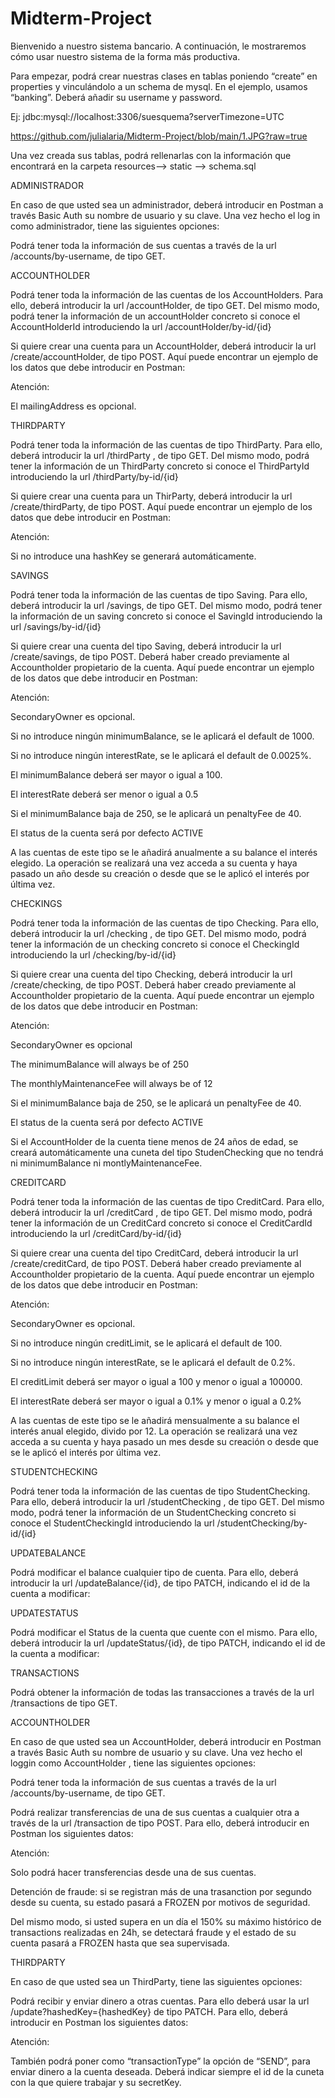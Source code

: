 # Midterm-Project

Bienvenido a nuestro sistema bancario. A continuación, le mostraremos cómo usar nuestro sistema de la forma más productiva. 

Para empezar, podrá crear nuestras clases en tablas poniendo “create” en properties y vinculándolo a un schema de mysql. En el ejemplo, usamos “banking”. Deberá añadir su username y password. 

Ej: jdbc:mysql://localhost:3306/suesquema?serverTimezone=UTC 

 https://github.com/julialaria/Midterm-Project/blob/main/1.JPG?raw=true

Una vez creada sus tablas, podrá rellenarlas con la información que encontrará en la carpeta resources--> static --> schema.sql 

 

 

ADMINISTRADOR 

 

En caso de que usted sea un administrador, deberá introducir en Postman a través Basic Auth su nombre de usuario y su clave. Una vez hecho el log in como administrador, tiene las siguientes opciones: 

 

Podrá tener toda la información de sus cuentas a través de la url  /accounts/by-username, de tipo GET. 

 

ACCOUNTHOLDER 

 

Podrá tener toda la información de las cuentas de los AccountHolders. Para ello, deberá introducir la url  /accountHolder, de tipo GET. Del mismo modo, podrá tener la información de un accountHolder concreto si conoce el AccountHolderId introduciendo la url /accountHolder/by-id/{id} 

Si quiere crear una cuenta para un AccountHolder, deberá introducir la url /create/accountHolder, de tipo POST. Aquí puede encontrar un ejemplo de los datos que debe introducir en Postman: 

Atención: 

El mailingAddress es opcional. 

 

 

THIRDPARTY 

 

Podrá tener toda la información de las cuentas de tipo ThirdParty. Para ello, deberá introducir la url  /thirdParty , de tipo GET. Del mismo modo, podrá tener la información de un ThirdParty concreto si conoce el ThirdPartyId introduciendo la url /thirdParty/by-id/{id} 

Si quiere crear una cuenta para un ThirParty, deberá introducir la url /create/thirdParty, de tipo POST. Aquí puede encontrar un ejemplo de los datos que debe introducir en Postman: 

Atención: 

Si no introduce una hashKey se generará automáticamente. 

 

 SAVINGS 

Podrá tener toda la información de las cuentas de tipo Saving. Para ello, deberá introducir la url  /savings, de tipo GET. Del mismo modo, podrá tener la información de un saving concreto si conoce el SavingId introduciendo la url /savings/by-id/{id} 

 

Si quiere crear una cuenta del tipo Saving, deberá introducir la url /create/savings, de tipo POST.  Deberá haber creado previamente al Accountholder propietario de la cuenta. Aquí puede encontrar un ejemplo de los datos que debe introducir en Postman: 

 

Atención:  

SecondaryOwner es opcional.  

Si no introduce ningún minimumBalance, se le aplicará el default de 1000.  

Si no introduce ningún interestRate, se le aplicará el default de 0.0025%.   

El minimumBalance deberá ser mayor o igual a 100. 

El interestRate deberá ser menor o igual a 0.5 

Si el minimumBalance baja de 250, se le aplicará un penaltyFee de 40. 

El status de la cuenta será por defecto ACTIVE 

A las cuentas de este tipo se le añadirá anualmente a su balance el interés elegido. La operación se realizará una vez acceda a su cuenta y haya pasado un año desde su creación o desde que se le aplicó el interés por última vez.  

 

 

CHECKINGS 

 

Podrá tener toda la información de las cuentas de tipo Checking. Para ello, deberá introducir la url  /checking , de tipo GET. Del mismo modo, podrá tener la información de un checking concreto si conoce el CheckingId introduciendo la url /checking/by-id/{id} 

 

Si quiere crear una cuenta del tipo Checking, deberá introducir la url /create/checking, de tipo POST.  Deberá haber creado previamente al Accountholder propietario de la cuenta. Aquí puede encontrar un ejemplo de los datos que debe introducir en Postman: 

Atención: 

SecondaryOwner es opcional 

The minimumBalance will always be of 250 

The monthlyMaintenanceFee will always be of 12 

Si el minimumBalance baja de 250, se le aplicará un penaltyFee de 40. 

El status de la cuenta será por defecto ACTIVE 

Si el AccountHolder de la cuenta tiene menos de 24 años de edad, se creará automáticamente una cuneta del tipo StudenChecking que no tendrá ni minimumBalance ni montlyMaintenanceFee. 

 

 

CREDITCARD 

 

Podrá tener toda la información de las cuentas de tipo CreditCard. Para ello, deberá introducir la url  /creditCard , de tipo GET. Del mismo modo, podrá tener la información de un CreditCard concreto si conoce el CreditCardId introduciendo la url /creditCard/by-id/{id} 

Si quiere crear una cuenta del tipo CreditCard, deberá introducir la url /create/creditCard, de tipo POST.  Deberá haber creado previamente al Accountholder propietario de la cuenta. Aquí puede encontrar un ejemplo de los datos que debe introducir en Postman: 

Atención: 

SecondaryOwner es opcional.  

Si no introduce ningún creditLimit, se le aplicará el default de 100.  

Si no introduce ningún interestRate, se le aplicará el default de 0.2%.   

El creditLimit deberá ser mayor o igual a 100 y menor o igual a 100000. 

El interestRate deberá ser mayor o igual a 0.1% y menor o igual a 0.2% 

A las cuentas de este tipo se le añadirá mensualmente a su balance el interés anual elegido, divido por 12. La operación se realizará una vez acceda a su cuenta y haya pasado un mes desde su creación o desde que se le aplicó el interés por última vez. 

 

 

STUDENTCHECKING 

 

Podrá tener toda la información de las cuentas de tipo StudentChecking. Para ello, deberá introducir la url  /studentChecking , de tipo GET. Del mismo modo, podrá tener la información de un StudentChecking concreto si conoce el StudentCheckingId introduciendo la url /studentChecking/by-id/{id} 

 

 

UPDATEBALANCE 

Podrá modificar el balance cualquier tipo de cuenta. Para ello, deberá introducir la url /updateBalance/{id}, de tipo PATCH, indicando el id de la cuenta a modificar: 

 

UPDATESTATUS 

Podrá modificar el Status de la cuenta que cuente con el mismo. Para ello, deberá introducir la url /updateStatus/{id}, de tipo PATCH, indicando el id de la cuenta a modificar: 

 

 

TRANSACTIONS 

Podrá obtener la información de todas las transacciones a través de la url /transactions de tipo GET. 

 

ACCOUNTHOLDER 

 

En caso de que usted sea un AccountHolder, deberá introducir en Postman a través Basic Auth su nombre de usuario y su clave. Una vez hecho el loggin como AccountHolder , tiene las siguientes opciones: 

 

Podrá tener toda la información de sus cuentas a través de la url /accounts/by-username, de tipo GET. 

 

Podrá realizar transferencias de una de sus cuentas a cualquier otra a través de la url /transaction de tipo POST. Para ello, deberá introducir en Postman los siguientes datos: 

Atención: 

Solo podrá hacer transferencias desde una de sus cuentas. 

Detención de fraude: si se registran más de una trasanction por segundo desde su cuenta, su estado pasará a FROZEN por motivos de seguridad.  

Del mismo modo, si usted supera en un día el 150% su máximo histórico de transactions  realizadas en 24h, se detectará fraude y el estado de su cuenta pasará a FROZEN hasta que sea supervisada. 

 

 

THIRDPARTY 

 

En caso de que usted sea un ThirdParty, tiene las siguientes opciones: 

Podrá recibir y enviar dinero a otras cuentas. Para ello deberá usar la url /update?hashedKey={hashedKey} de tipo PATCH. Para ello, deberá introducir en Postman los siguientes datos: 

Atención: 

También podrá poner como “transactionType” la opción de “SEND”, para enviar dinero a la cuenta deseada. Deberá indicar siempre el id de la cuneta con la que quiere trabajar y su secretKey. 

 

 

 

 

 

 
